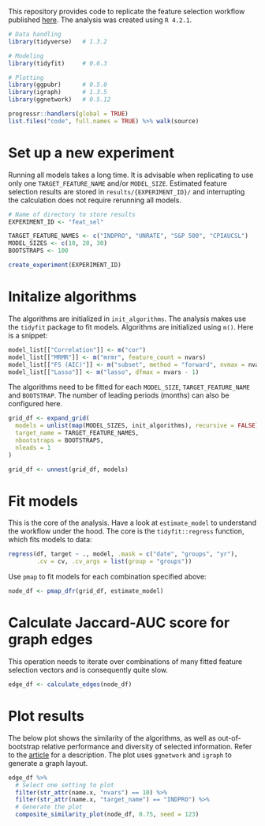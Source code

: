 
<!-- README.md is generated from README.Rmd. Please edit that file -->

This repository provides code to replicate the feature selection
workflow published
[here](https://residualmetrics.com/index.php/predictive-analytics/an-empirical-map-of-feature-selection-algorithms).
The analysis was created using `R 4.2.1`.

``` r
# Data handling
library(tidyverse)   # 1.3.2 

# Modeling
library(tidyfit)     # 0.6.3

# Plotting
library(ggpubr)      # 0.5.0
library(igraph)      # 1.3.5
library(ggnetwork)   # 0.5.12

progressr::handlers(global = TRUE)
list.files("code", full.names = TRUE) %>% walk(source)
```

# Set up a new experiment

Running all models takes a long time. It is advisable when replicating
to use only one `TARGET_FEATURE_NAME` and/or `MODEL_SIZE`. Estimated
feature selection results are stored in `results/{EXPERIMENT_ID}/` and
interrupting the calculation does not require rerunning all models.

``` r
# Name of directory to store results
EXPERIMENT_ID <- "feat_sel"

TARGET_FEATURE_NAMES <- c("INDPRO", "UNRATE", "S&P 500", "CPIAUCSL")
MODEL_SIZES <- c(10, 20, 30)
BOOTSTRAPS <- 100
```

``` r
create_experiment(EXPERIMENT_ID)
```

# Initalize algorithms

The algorithms are initialized in `init_algorithms`. The analysis makes
use the `tidyfit` package to fit models. Algorithms are initialized
using `m()`. Here is a snippet:

``` r
model_list[["Correlation"]] <- m("cor")
model_list[["MRMR"]] <- m("mrmr", feature_count = nvars)
model_list[["FS (AIC)"]] <- m("subset", method = "forward", nvmax = nvars, IC = "AIC")
model_list[["Lasso"]] <- m("lasso", dfmax = nvars - 1)
```

The algorithms need to be fitted for each `MODEL_SIZE`,
`TARGET_FEATURE_NAME` and `BOOTSTRAP`. The number of leading periods
(months) can also be configured here.

``` r
grid_df <- expand_grid(
  models = unlist(map(MODEL_SIZES, init_algorithms), recursive = FALSE),
  target_name = TARGET_FEATURE_NAMES,
  nbootstraps = BOOTSTRAPS,
  nleads = 1
) 

grid_df <- unnest(grid_df, models)
```

# Fit models

This is the core of the analysis. Have a look at `estimate_model` to
understand the workflow under the hood. The core is the
`tidyfit::regress` function, which fits models to data:

``` r
regress(df, target ~ ., model, .mask = c("date", "groups", "yr"), 
        .cv = cv, .cv_args = list(group = "groups"))
```

Use `pmap` to fit models for each combination specified above:

``` r
node_df <- pmap_dfr(grid_df, estimate_model)
```

# Calculate Jaccard-AUC score for graph edges

This operation needs to iterate over combinations of many fitted feature
selection vectors and is consequently quite slow.

``` r
edge_df <- calculate_edges(node_df)
```

# Plot results

The below plot shows the similarity of the algorithms, as well as
out-of-bootstrap relative performance and diversity of selected
information. Refer to the
[article](https://residualmetrics.com/index.php/predictive-analytics/an-empirical-map-of-feature-selection-algorithms)
for a description. The plot uses `ggnetwork` and `igraph` to generate a
graph layout.

``` r
edge_df %>% 
  # Select one setting to plot
  filter(str_attr(name.x, "nvars") == 10) %>%
  filter(str_attr(name.x, "target_name") == "INDPRO") %>%
  # Generate the plot
  composite_similarity_plot(node_df, 0.75, seed = 123)
```
